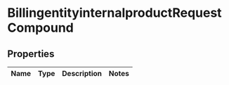 
# BillingentityinternalproductRequestCompound

## Properties
| Name | Type | Description | Notes |
| ------------ | ------------- | ------------- | ------------- |



